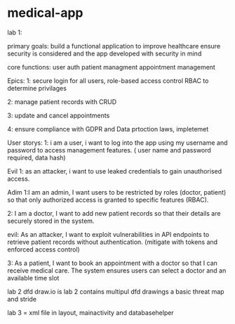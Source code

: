 # medical-app
lab 1:

primary goals:
build a functional application to improve healthcare
ensure security is considered and the app developed with security in mind

core functions:
user auth
patient managment
appointment management

Epics: 
1: secure login for all users, role-based access control RBAC to determine privilages

2: manage patient records with CRUD

3: update and cancel appointments 

4: ensure compliance with GDPR and Data prtoction laws, impletemet


User storys:
1: i am a user, i want to log into the app using my username and password to access management features. 
 ( user name and password required, data hash)
 
Evil 1: as an attacker, i want to use leaked credentials to gain unauthorised access.

Adim 1:I am an admin, I want users to be restricted by roles (doctor, patient) so that only authorized access is granted to specific features (RBAC).


2: I am a doctor, I want to add new patient records so that their details are securely stored in the system.

evil: As an attacker, I want to exploit vulnerabilities in API endpoints to retrieve patient records without authentication. (mitigate with tokens and enforced access control)

3: As a patient, I want to book an appointment with a doctor so that I can receive medical care. The system ensures users can select a doctor and an available time slot

lab 2
dfd draw.io is lab 2 
contains multipul dfd drawings a basic threat map and stride



lab 3 = xml file in layout, mainactivity and databasehelper



